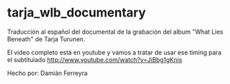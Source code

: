 tarja_wlb_documentary
=====================

Traducción al español del documental de la grabación del album "What Lies Beneath" de Tarja Turunen.

El video completo está en youtube y vamos a tratar de usar ese timing para el subtitulado
http://www.youtube.com/watch?v=JiBbg1gKnis

Hecho por: Damián Ferreyra
